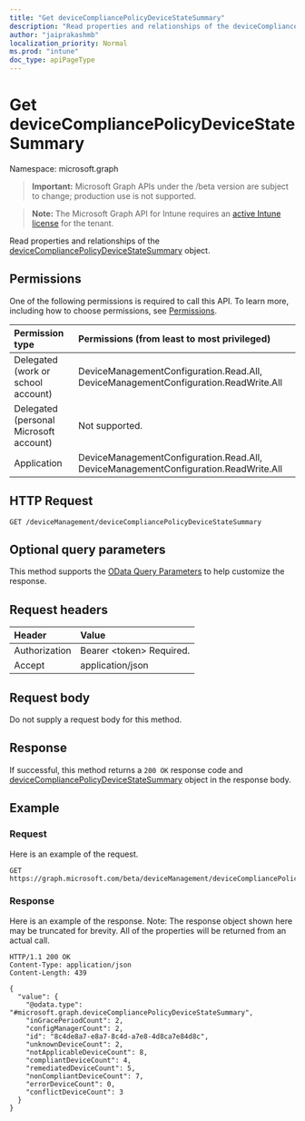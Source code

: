 ```yaml
---
title: "Get deviceCompliancePolicyDeviceStateSummary"
description: "Read properties and relationships of the deviceCompliancePolicyDeviceStateSummary object."
author: "jaiprakashmb"
localization_priority: Normal
ms.prod: "intune"
doc_type: apiPageType
---
```


# Get deviceCompliancePolicyDeviceStateSummary

Namespace: microsoft.graph

> **Important:** Microsoft Graph APIs under the /beta version are subject to change; production use is not supported.

> **Note:** The Microsoft Graph API for Intune requires an [active Intune license](https://go.microsoft.com/fwlink/?linkid=839381) for the tenant.

Read properties and relationships of the [deviceCompliancePolicyDeviceStateSummary](../resources/intune-deviceconfig-devicecompliancepolicydevicestatesummary.md) object.

## Permissions
One of the following permissions is required to call this API. To learn more, including how to choose permissions, see [Permissions](/graph/permissions-reference).

<!-- { "blockType": "ignored"  } // Note: Removing this line will result in the permissions autogeneration tool overwriting the table. -->
|Permission type|Permissions (from least to most privileged)|
|:---|:---|
|Delegated (work or school account)|DeviceManagementConfiguration.Read.All, DeviceManagementConfiguration.ReadWrite.All|
|Delegated (personal Microsoft account)|Not supported.|
|Application|DeviceManagementConfiguration.Read.All, DeviceManagementConfiguration.ReadWrite.All|

## HTTP Request
<!-- {
  "blockType": "ignored"
}
-->
``` http
GET /deviceManagement/deviceCompliancePolicyDeviceStateSummary
```

## Optional query parameters
This method supports the [OData Query Parameters](/graph/query-parameters) to help customize the response.

## Request headers
|Header|Value|
|:---|:---|
|Authorization|Bearer &lt;token&gt; Required.|
|Accept|application/json|

## Request body
Do not supply a request body for this method.

## Response
If successful, this method returns a `200 OK` response code and [deviceCompliancePolicyDeviceStateSummary](../resources/intune-deviceconfig-devicecompliancepolicydevicestatesummary.md) object in the response body.

## Example

### Request
Here is an example of the request.
``` http
GET https://graph.microsoft.com/beta/deviceManagement/deviceCompliancePolicyDeviceStateSummary
```

### Response
Here is an example of the response. Note: The response object shown here may be truncated for brevity. All of the properties will be returned from an actual call.
``` http
HTTP/1.1 200 OK
Content-Type: application/json
Content-Length: 439

{
  "value": {
    "@odata.type": "#microsoft.graph.deviceCompliancePolicyDeviceStateSummary",
    "inGracePeriodCount": 2,
    "configManagerCount": 2,
    "id": "8c4de8a7-e8a7-8c4d-a7e8-4d8ca7e84d8c",
    "unknownDeviceCount": 2,
    "notApplicableDeviceCount": 8,
    "compliantDeviceCount": 4,
    "remediatedDeviceCount": 5,
    "nonCompliantDeviceCount": 7,
    "errorDeviceCount": 0,
    "conflictDeviceCount": 3
  }
}
```
